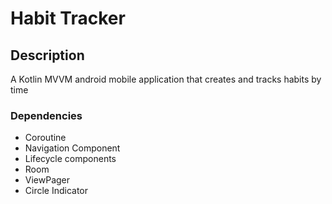 # Habit Tracker

## Description
A Kotlin MVVM android mobile application that creates and tracks habits by time

### Dependencies
* Coroutine
* Navigation Component
* Lifecycle components
* Room
* ViewPager
* Circle Indicator
